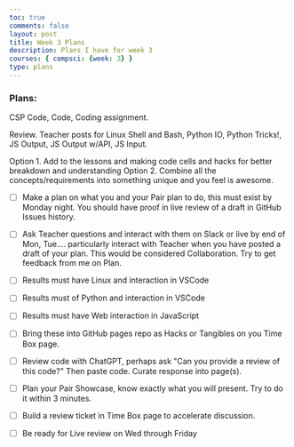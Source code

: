 ```yaml
---
toc: true
comments: false
layout: post
title: Week 3 Plans
description: Plans I have for week 3
courses: { compsci: {week: 3} }
type: plans
---
```


### Plans:
CSP Code, Code, Coding assignment.

Review. Teacher posts for Linux Shell and Bash, Python IO, Python Tricks!, JS Output, JS Output w/API, JS Input.

Option 1. Add to the lessons and making code cells and hacks for better breakdown and understanding
Option 2. Combine all the concepts/requirements into something unique and you feel is awesome.

- [ ] Make a plan on what you and your Pair plan to do, this must exist by Monday night. You should have proof in live review of a draft in GitHub Issues history.

- [ ] Ask Teacher questions and interact with them on Slack or live by end of Mon, Tue…. particularly interact with Teacher when you have posted a draft of your plan. This would be considered Collaboration. Try to get feedback from me on Plan.

- [ ] Results must have Linux and interaction in VSCode

- [ ] Results must of Python and interaction in VSCode

- [ ] Results must have Web interaction in JavaScript

- [ ] Bring these into GitHub pages repo as Hacks or Tangibles on you Time Box page.

- [ ] Review code with ChatGPT, perhaps ask "Can you provide a review of this code?" Then paste code. Curate response into page(s).

- [ ] Plan your Pair Showcase, know exactly what you will present. Try to do it within 3 minutes.

- [ ] Build a review ticket in Time Box page to accelerate discussion.

- [ ] Be ready for Live review on Wed through Friday